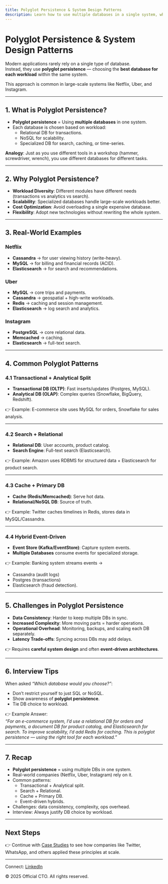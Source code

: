 ```yaml
---
title: Polyglot Persistence & System Design Patterns
description: Learn how to use multiple databases in a single system, why polyglot persistence matters, and real-world design patterns that combine relational, NoSQL, and specialized databases.
---
```


# Polyglot Persistence & System Design Patterns

Modern applications rarely rely on a single type of database.  
Instead, they use **polyglot persistence** — choosing the **best database for each workload** within the same system.  

This approach is common in large-scale systems like Netflix, Uber, and Instagram.

---

## 1. What is Polyglot Persistence?

- **Polyglot persistence** = Using **multiple databases** in one system.  
- Each database is chosen based on workload:  
  - Relational DB for transactions.  
  - NoSQL for scalability.  
  - Specialized DB for search, caching, or time-series.  

**Analogy**: Just as you use different tools in a workshop (hammer, screwdriver, wrench), you use different databases for different tasks.

---

## 2. Why Polyglot Persistence?

- **Workload Diversity**: Different modules have different needs (transactions vs analytics vs search).  
- **Scalability**: Specialized databases handle large-scale workloads better.  
- **Cost Optimization**: Avoid overloading a single expensive database.  
- **Flexibility**: Adopt new technologies without rewriting the whole system.  

---

## 3. Real-World Examples

### Netflix
- **Cassandra** → for user viewing history (write-heavy).  
- **MySQL** → for billing and financial records (ACID).  
- **Elasticsearch** → for search and recommendations.  

### Uber
- **MySQL** → core trips and payments.  
- **Cassandra** → geospatial + high-write workloads.  
- **Redis** → caching and session management.  
- **Elasticsearch** → log search and analytics.  

### Instagram
- **PostgreSQL** → core relational data.  
- **Memcached** → caching.  
- **Elasticsearch** → full-text search.  

---

## 4. Common Polyglot Patterns

### 4.1 Transactional + Analytical Split
- **Transactional DB (OLTP)**: Fast inserts/updates (Postgres, MySQL).  
- **Analytical DB (OLAP)**: Complex queries (Snowflake, BigQuery, Redshift).  

👉 Example: E-commerce site uses MySQL for orders, Snowflake for sales analysis.

---

### 4.2 Search + Relational
- **Relational DB**: User accounts, product catalog.  
- **Search Engine**: Full-text search (Elasticsearch).  

👉 Example: Amazon uses RDBMS for structured data + Elasticsearch for product search.

---

### 4.3 Cache + Primary DB
- **Cache (Redis/Memcached)**: Serve hot data.  
- **Relational/NoSQL DB**: Source of truth.  

👉 Example: Twitter caches timelines in Redis, stores data in MySQL/Cassandra.

---

### 4.4 Hybrid Event-Driven
- **Event Store (Kafka/EventStore)**: Capture system events.  
- **Multiple Databases** consume events for specialized storage.  

👉 Example: Banking system streams events →  
  - Cassandra (audit logs)  
  - Postgres (transactions)  
  - Elasticsearch (fraud detection).  

---

## 5. Challenges in Polyglot Persistence

- **Data Consistency**: Harder to keep multiple DBs in sync.  
- **Increased Complexity**: More moving parts = harder operations.  
- **Operational Overhead**: Monitoring, backups, and scaling each DB separately.  
- **Latency Trade-offs**: Syncing across DBs may add delays.  

👉 Requires **careful system design** and often **event-driven architectures**.

---

## 6. Interview Tips

When asked *“Which database would you choose?”*:  
- Don’t restrict yourself to just SQL or NoSQL.  
- Show awareness of **polyglot persistence**.  
- Tie DB choice to workload.  

👉 Example Answer:  
*“For an e-commerce system, I’d use a relational DB for orders and payments, a document DB for product catalog, and Elasticsearch for search. To improve scalability, I’d add Redis for caching. This is polyglot persistence — using the right tool for each workload.”*

---

## 7. Recap

- **Polyglot persistence** = using multiple DBs in one system.  
- Real-world companies (Netflix, Uber, Instagram) rely on it.  
- Common patterns:  
  - Transactional + Analytical split.  
  - Search + Relational.  
  - Cache + Primary DB.  
  - Event-driven hybrids.  
- Challenges: data consistency, complexity, ops overhead.  
- Interview: Always justify DB choice by workload.  

---

## Next Steps
👉 Continue with [Case Studies](/sections/database/case-studies.md) to see how companies like Twitter, WhatsApp, and others applied these principles at scale.

---

<footer>
  <p>Connect: <a href="https://www.linkedin.com/in/ravi-shankar-a725b0225/">LinkedIn</a></p>
  <p>&copy; 2025 Official CTO. All rights reserved.</p>
</footer>
